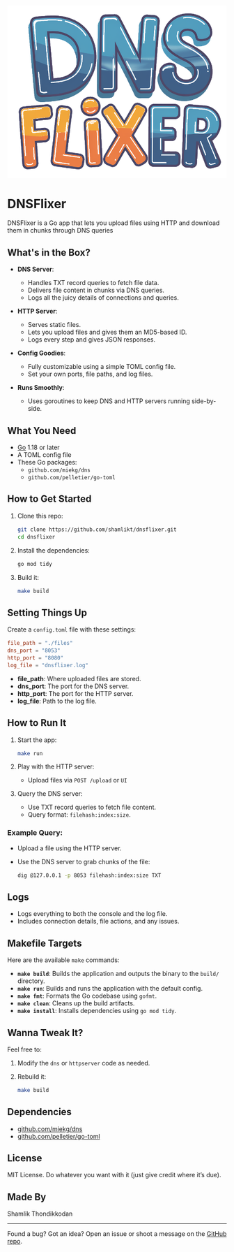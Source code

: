 ![DNSFlixer Logo](./static/logo.png)

# DNSFlixer
DNSFlixer is a Go app that lets you upload files using HTTP and download them in chunks through DNS queries

## What's in the Box?

- **DNS Server**:
  - Handles TXT record queries to fetch file data.
  - Delivers file content in chunks via DNS queries.
  - Logs all the juicy details of connections and queries.

- **HTTP Server**:
  - Serves static files.
  - Lets you upload files and gives them an MD5-based ID.
  - Logs every step and gives JSON responses.

- **Config Goodies**:
  - Fully customizable using a simple TOML config file.
  - Set your own ports, file paths, and log files.

- **Runs Smoothly**:
  - Uses goroutines to keep DNS and HTTP servers running side-by-side.

## What You Need

- [Go](https://golang.org/) 1.18 or later
- A TOML config file
- These Go packages:
  - `github.com/miekg/dns`
  - `github.com/pelletier/go-toml`

## How to Get Started

1. Clone this repo:

   ```bash
   git clone https://github.com/shamlikt/dnsflixer.git
   cd dnsflixer
   ```

2. Install the dependencies:

   ```bash
   go mod tidy
   ```

3. Build it:

   ```bash
   make build
   ```

## Setting Things Up

Create a `config.toml` file with these settings:

```toml
file_path = "./files"
dns_port = "8053"
http_port = "8080"
log_file = "dnsflixer.log"
```

- **file_path**: Where uploaded files are stored.
- **dns_port**: The port for the DNS server.
- **http_port**: The port for the HTTP server.
- **log_file**: Path to the log file.

## How to Run It

1. Start the app:

   ```bash
   make run
   ```

2. Play with the HTTP server:
   - Upload files via `POST /upload` or `UI`

3. Query the DNS server:

   - Use TXT record queries to fetch file content.
   - Query format: `filehash:index:size`.

### Example Query:

- Upload a file using the HTTP server.
- Use the DNS server to grab chunks of the file:

   ```bash
   dig @127.0.0.1 -p 8053 filehash:index:size TXT
   ```

## Logs

- Logs everything to both the console and the log file.
- Includes connection details, file actions, and any issues.

## Makefile Targets

Here are the available `make` commands:

- **`make build`**: Builds the application and outputs the binary to the `build/` directory.
- **`make run`**: Builds and runs the application with the default config.
- **`make fmt`**: Formats the Go codebase using `gofmt`.
- **`make clean`**: Cleans up the build artifacts.
- **`make install`**: Installs dependencies using `go mod tidy`.

## Wanna Tweak It?

Feel free to:

1. Modify the `dns` or `httpserver` code as needed.
2. Rebuild it:

   ```bash
   make build
   ```

## Dependencies

- [github.com/miekg/dns](https://github.com/miekg/dns)
- [github.com/pelletier/go-toml](https://github.com/pelletier/go-toml)

## License

MIT License. Do whatever you want with it (just give credit where it’s due).

## Made By

Shamlik Thondikkodan

---

Found a bug? Got an idea? Open an issue or shoot a message on the [GitHub repo](https://github.com/shamlikt/dnsflixer).

